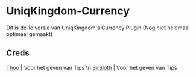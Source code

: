 # UniqKingdom-Currency
Dit is de 1e versie van UniqKingdom's Currency Plugin (Nog niet helemaal optimaal gemaakt)


## Creds
[Thoo](https://github.com/thoo0224) | Voor het geven van Tips \n
[SirSloth](https://github.com/SlothsAreLazyTho) | Voor het geven van Tips
